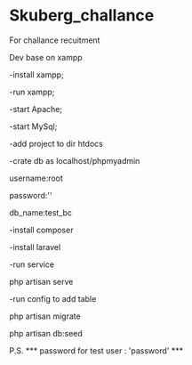 # Skuberg_challance
For challance recuitment 


Dev base on xampp

-install xampp;


-run xampp;


-start Apache;


-start MySql;


-add project to dir htdocs


-crate db as localhost/phpmyadmin

 username:root
 
 password:''
 
 db_name:test_bc
 
-install composer


-install laravel


-run service 

 php artisan serve
 
 
-run config to add table

 php artisan migrate
 
 php artisan db:seed
 
P.S. *** password for test user : 'password' ***
